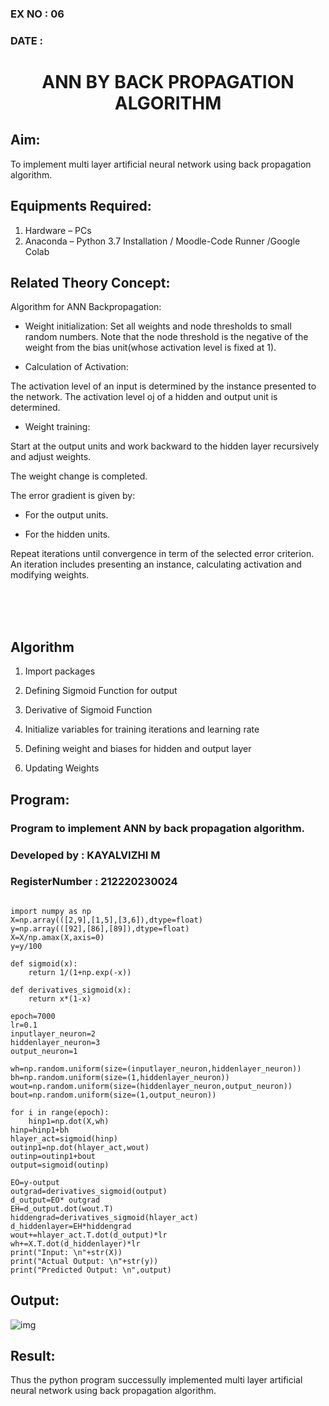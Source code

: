 ### EX NO : 06
### DATE  :
# <p align="center"> ANN BY BACK PROPAGATION ALGORITHM </p>
## Aim:
   To implement multi layer artificial neural network using back propagation algorithm.
## Equipments Required:
1. Hardware – PCs
2. Anaconda – Python 3.7 Installation / Moodle-Code Runner /Google Colab

## Related Theory Concept:

Algorithm for ANN Backpropagation:

- Weight initialization: Set all weights and node thresholds to small random numbers. Note that the node threshold is the negative of the weight from the bias unit(whose activation level is fixed at 1).

- Calculation of Activation:

The activation level of an input is determined by the instance presented to the network. The activation level oj of a hidden and output unit is determined. 

  - Weight training:

Start at the output units and work backward to the hidden layer recursively and adjust weights.

The weight change is completed.

The error gradient is given by:

  - For the output units.

  - For the hidden units.

Repeat iterations until convergence in term of the selected error criterion. An iteration includes presenting an instance, calculating activation and modifying weights.

<br>
<br>
<br>

## Algorithm

1. Import packages

2. Defining Sigmoid Function for output

3. Derivative of Sigmoid Function

4. Initialize variables for training iterations and learning rate

5. Defining weight and biases for hidden and output layer

6. Updating Weights

## Program:

### Program to implement ANN by back propagation algorithm.
### Developed by   : KAYALVIZHI M
### RegisterNumber : 212220230024
```python3

import numpy as np
X=np.array(([2,9],[1,5],[3,6]),dtype=float)
y=np.array(([92],[86],[89]),dtype=float)
X=X/np.amax(X,axis=0)
y=y/100

def sigmoid(x):
    return 1/(1+np.exp(-x))

def derivatives_sigmoid(x):
    return x*(1-x)

epoch=7000
lr=0.1
inputlayer_neuron=2
hiddenlayer_neuron=3
output_neuron=1

wh=np.random.uniform(size=(inputlayer_neuron,hiddenlayer_neuron))
bh=np.random.uniform(size=(1,hiddenlayer_neuron))
wout=np.random.uniform(size=(hiddenlayer_neuron,output_neuron))
bout=np.random.uniform(size=(1,output_neuron))

for i in range(epoch):
    hinp1=np.dot(X,wh)
hinp=hinp1+bh
hlayer_act=sigmoid(hinp)
outinp1=np.dot(hlayer_act,wout)
outinp=outinp1+bout
output=sigmoid(outinp)

EO=y-output
outgrad=derivatives_sigmoid(output)
d_output=EO* outgrad
EH=d_output.dot(wout.T)
hiddengrad=derivatives_sigmoid(hlayer_act)
d_hiddenlayer=EH*hiddengrad
wout+=hlayer_act.T.dot(d_output)*lr
wh+=X.T.dot(d_hiddenlayer)*lr
print("Input: \n"+str(X))
print("Actual Output: \n"+str(y))
print("Predicted Output: \n",output)

```
## Output:

![img](https://user-images.githubusercontent.com/75413726/168850553-b85eca99-b828-4f7c-9b29-a90cb645dd9a.jpg)

## Result:
Thus the python program successully implemented multi layer artificial neural network using back propagation algorithm.
